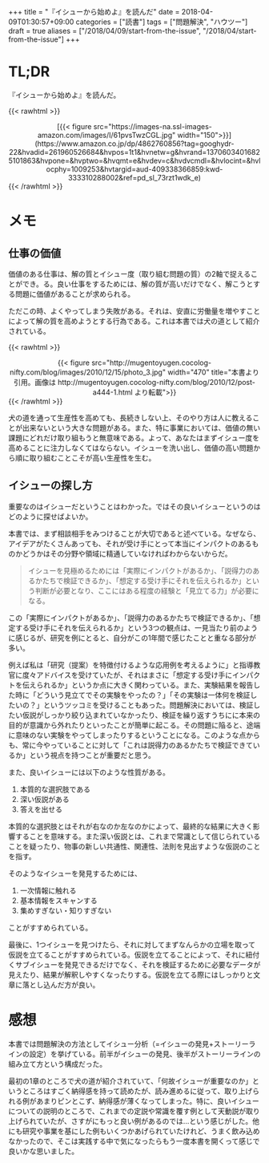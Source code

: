 +++
title = "『イシューから始めよ』を読んだ"
date = 2018-04-09T01:30:57+09:00
categories = ["読書"]
tags = ["問題解決", "ハウツー"]
draft = true
aliases = ["/2018/04/09/start-from-the-issue", "/2018/04/start-from-the-issue"]
+++


# TL;DR

『イシューから始めよ』を読んだ。

{{< rawhtml >}}
<center>
[{{< figure src="https://images-na.ssl-images-amazon.com/images/I/61pvsTwzCGL.jpg" width="150">}}](https://www.amazon.co.jp/dp/4862760856?tag=googhydr-22&hvadid=261960526684&hvpos=1t1&hvnetw=g&hvrand=13706034016825101863&hvpone=&hvptwo=&hvqmt=e&hvdev=c&hvdvcmdl=&hvlocint=&hvlocphy=1009253&hvtargid=aud-409338366859:kwd-333310288002&ref=pd_sl_73rzt1wdk_e)
</center>
{{< /rawhtml >}}

# メモ

## 仕事の価値

価値のある仕事は、解の質とイシュー度（取り組む問題の質）の2軸で捉えることができ。る。良い仕事をするためには、解の質が高いだけでなく、解こうとする問題に価値があることが求められる。

ただこの時、よくやってしまう失敗がある。それは、安直に労働量を増やすことによって解の質を高めようとする行為である。これは本書では犬の道として紹介されている。

{{< rawhtml >}}
<center>
{{< figure src="http://mugentoyugen.cocolog-nifty.com/blog/images/2010/12/15/photo_3.jpg" width="470" title="本書より引用。画像は http://mugentoyugen.cocolog-nifty.com/blog/2010/12/post-a444-1.html より転載">}}
</center>
{{< /rawhtml >}}


犬の道を通って生産性を高めても、長続きしない上、そのやり方は人に教えることが出来ないという大きな問題がある。また、特に事業においては、価値の無い課題にどれだけ取り組もうと無意味である。よって、あなたはまずイシュー度を高めることに注力しなくてはならない。イシューを洗い出し、価値の高い問題から順に取り組むことこそが高い生産性を生む。

## イシューの探し方

重要なのはイシューだということはわかった。ではその良いイシューというのはどのように探せばよいか。

本書では、まず相談相手をみつけることが大切であると述べている。なぜなら、アイデアがたくさんあっても、それが受け手にとって本当にインパクトのあるものかどうかはその分野や領域に精通していなければわからないからだ。

> イシューを見極めるためには「実際にインパクトがあるか」、「説得力のあるかたちで検証できるか」、「想定する受け手にそれを伝えられるか」という判断が必要となり、ここにはある程度の経験と「見立てる力」が必要になる。

この「実際にインパクトがあるか」、「説得力のあるかたちで検証できるか」、「想定する受け手にそれを伝えられるか」という3つの観点は、一見当たり前のように感じるが、研究を例にとると、自分がこの1年間で感じたことと重なる部分が多い。

例えば私は「研究（提案）を特徴付けるような応用例を考えるように」と指導教官に度々アドバイスを受けていたが、それはまさに「想定する受け手にインパクトを伝えられるか」というか点に大きく関わっている。また、実験結果を報告した時に「どういう見立てでその実験をやったの？」「その実験は一体何を検証したいの？」というツッコミを受けることもあった。問題解決においては、検証したい仮説がしっかり絞り込まれていなかったり、検証を繰り返すうちにに本来の目的が意識から外れたりといったことが簡単に起こる。その問題に陥ると、途端に意味のない実験をやってしまったりするということになる。このような点からも、常に今やっていることに対して「これは説得力のあるかたちで検証できているか」という視点を持つことが重要だと思う。

また、良いイシューには以下のような性質がある。

1. 本質的な選択肢である
2. 深い仮説がある
3. 答えを出せる

本質的な選択肢とはそれが右なのか左なのかによって、最終的な結果に大きく影響することを意味する。また深い仮説とは、これまで常識として信じられていることを疑ったり、物事の新しい共通性、関連性、法則を見出すような仮説のことを指す。

そのようなイシューを発見するためには、

1. 一次情報に触れる
2. 基本情報をスキャンする
3. 集めすぎない・知りすぎない

ことがすすめられている。

最後に、1つイシューを見つけたら、それに対してまずなんらかの立場を取って仮説を立てることがすすめられている。仮説を立てることによって、それに紐付くサブイシューを発見できるだけでなく、それを検証するために必要なデータが見えたり、結果が解釈しやすくなったりする。仮説を立てる際にはしっかりと文章に落とし込んだ方が良い。

# 感想

本書では問題解決の方法としてイシュー分析（=イシューの発見+ストーリーラインの設定）を挙げている。前半がイシューの発見、後半がストーリーラインの組み立て方という構成だった。

最初の1章のところで犬の道が紹介されていて、「何故イシューが重要なのか」というところはすごく納得感を持って読めたが、読み進めるに従って、取り上げられる例があまりピンとこず、納得感が薄くなってしまった。特に、良いイシューについての説明のところで、これまでの定説や常識を覆す例として天動説が取り上げられていたが、さすがにもっと良い例があるのでは…という感じがした。他にも研究や事業を基にした例もいくつかあげられていたけれど、うまく飲み込めなかったので、そこは実践する中で気になったらもう一度本書を開くって感じで良いかな思いました。
